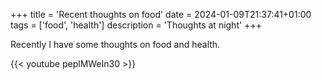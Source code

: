 +++
title = 'Recent thoughts on food'
date = 2024-01-09T21:37:41+01:00
tags = ['food', 'health']
description = 'Thoughts at night'
+++

Recently I have some thoughts on food and health.

{{< youtube peplMWeIn30 >}}
